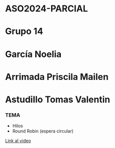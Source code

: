 # ASO2024-PARCIAL

# Grupo 14

# García Noelia
# Arrimada Priscila Mailen	
# Astudillo Tomas Valentin

### TEMA
- Hilos
- Round Robin (espera circular)

<a href="">Link al video</a>
